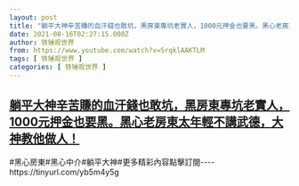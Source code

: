 ```yaml
---
layout: post
title: "躺平大神辛苦賺的血汗錢也敢坑，黑房東專坑老實人，1000元押金也要黑。黑心老房東太年輕不講武德，大神教他做人！"
date: 2021-08-16T02:27:15.000Z
author: 铁锤观世界
from: https://www.youtube.com/watch?v=SrqklAAKTLM
tags: [ 铁锤观世界 ]
categories: [ 铁锤观世界 ]
---
```

<!--1629080835000-->
[躺平大神辛苦賺的血汗錢也敢坑，黑房東專坑老實人，1000元押金也要黑。黑心老房東太年輕不講武德，大神教他做人！](https://www.youtube.com/watch?v=SrqklAAKTLM)
------

<div>
#黑心房東#黑心中介#躺平大神#更多精彩內容點擊訂閱----https://tinyurl.com/yb5m4y5g
</div>
